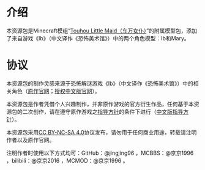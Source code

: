 # 介绍

本资源包是Minecraft模组“[Touhou Little Maid（车万女仆）](https://github.com/TartaricAcid/TouhouLittleMaid)”的附属模型包，添加了来自游戏《Ib》（中文译作《恐怖美术馆》）中的两个角色模型：Ib和Mary。

# 协议

本资源包的制作灵感来源于恐怖解谜游戏《Ib》（中文译作《恐怖美术馆》）中的相关角色（[原作官网](http://kouri.kuchinawa.com/game_01.html)；[授权中文版官网](http://www.shuizilong.com/ib/game_01.html)）。

本资源包是作者凭借个人兴趣制作，并非原作游戏的官方衍生作品，任何基于本资源包的二次创作，请在遵守原作游戏之[指导方针](http://kouri.kuchinawa.com/rule.html)的条件下进行（[中文版指导方针](http://www.shuizilong.com/ib/rule.html)）。

本资源包采用[CC BY-NC-SA 4.0](https://creativecommons.org/licenses/by-nc-sa/4.0/deed.zh)协议发布，请勿用于任何商业用途，转载请注明作者以及原作官网。

注明作者时使用以下方式均可：GitHub：@jingjing96 ，MCBBS：@京京1996 ，bilibili：@京京2016 ，MCMOD：@京京1996 。
